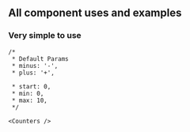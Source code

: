 ## All component uses and examples

### Very simple to use


```JS
/*
 * Default Params
 * minus: '-',
 * plus: '+',

 * start: 0,
 * min: 0,
 * max: 10,
 */
 
<Counters />
```
